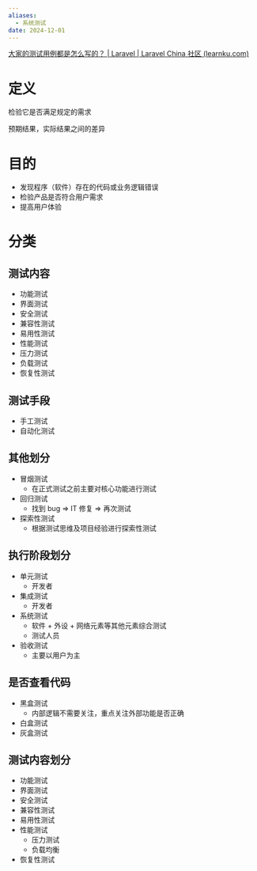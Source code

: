 ```yaml
---
aliases:
  - 系统测试
date: 2024-12-01
---
```


[大家的测试用例都是怎么写的？ | Laravel | Laravel China 社区 (learnku.com)](https://learnku.com/laravel/t/85739#replies)

# 定义

检验它是否满足规定的需求

预期结果，实际结果之间的差异

# 目的

- 发现程序（软件）存在的代码或业务逻辑错误
- 检验产品是否符合用户需求
- 提高用户体验

# 分类

## 测试内容

- 功能测试
- 界面测试
- 安全测试
- 兼容性测试
- 易用性测试
- 性能测试
- 压力测试
- 负载测试
- 恢复性测试

## 测试手段

- 手工测试
- 自动化测试

## 其他划分

- 冒烟测试
	- 在正式测试之前主要对核心功能进行测试
- 回归测试
	- 找到 bug => IT 修复 => 再次测试
- 探索性测试
	- 根据测试思维及项目经验进行探索性测试

## 执行阶段划分

- 单元测试
	- 开发者
- 集成测试
	- 开发者
- 系统测试
	- 软件 + 外设 + 网络元素等其他元素综合测试
	- 测试人员
- 验收测试
	- 主要以用户为主

## 是否查看代码

- 黑盒测试
	- 内部逻辑不需要关注，重点关注外部功能是否正确
- 白盒测试
- 灰盒测试

## 测试内容划分

- 功能测试
- 界面测试
- 安全测试
- 兼容性测试
- 易用性测试
- 性能测试
	- 压力测试
	- 负载均衡
- 恢复性测试